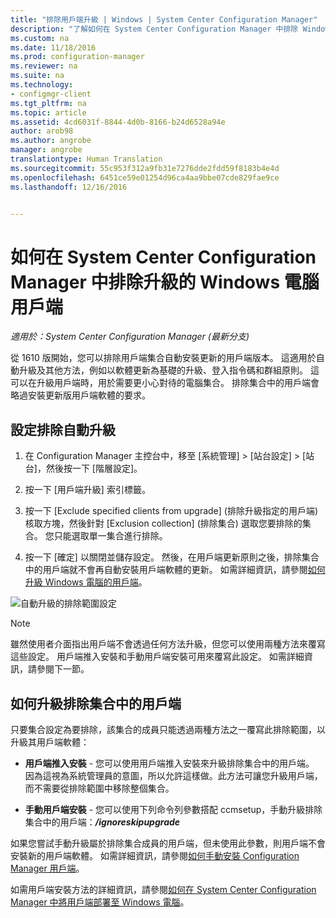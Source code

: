 ```yaml
---
title: "排除用戶端升級 | Windows | System Center Configuration Manager"
description: "了解如何在 System Center Configuration Manager 中排除 Windows 用戶端升級。"
ms.custom: na
ms.date: 11/18/2016
ms.prod: configuration-manager
ms.reviewer: na
ms.suite: na
ms.technology:
- configmgr-client
ms.tgt_pltfrm: na
ms.topic: article
ms.assetid: 4cd6031f-8844-4d0b-8166-b24d6528a94e
author: arob98
ms.author: angrobe
manager: angrobe
translationtype: Human Translation
ms.sourcegitcommit: 55c953f312a9fb31e7276dde2fdd59f8183b4e4d
ms.openlocfilehash: 6451ce59e01254d96ca4aa9bbe07cde829fae9ce
ms.lasthandoff: 12/16/2016


---
```

# <a name="how-to-exclude-upgrading-clients-for-windows-computers-in-system-center-configuration-manager"></a>如何在 System Center Configuration Manager 中排除升級的 Windows 電腦用戶端

*適用於：System Center Configuration Manager (最新分支)*

從 1610 版開始，您可以排除用戶端集合自動安裝更新的用戶端版本。 這適用於自動升級及其他方法，例如以軟體更新為基礎的升級、登入指令碼和群組原則。 這可以在升級用戶端時，用於需要更小心對待的電腦集合。 排除集合中的用戶端會略過安裝更新版用戶端軟體的要求。

## <a name="configure-exclusion-for-automatic-upgrades"></a>設定排除自動升級

1. 在 Configuration Manager 主控台中，移至 [系統管理] > [站台設定] > [站台]，然後按一下 [階層設定]。

2. 按一下 [用戶端升級] 索引標籤。

3. 按一下 [Exclude specified clients from upgrade] (排除升級指定的用戶端) 核取方塊，然後針對 [Exclusion collection] (排除集合) 選取您要排除的集合。 您只能選取單一集合進行排除。

4.  按一下 [確定] 以關閉並儲存設定。 然後，在用戶端更新原則之後，排除集合中的用戶端就不會再自動安裝用戶端軟體的更新。 如需詳細資訊，請參閱[如何升級 Windows 電腦的用戶端](upgrade-clients-for-windows-computers.md)。

![自動升級的排除範圍設定](media/automatic_upgrade_exclusion.png)



>[!NOTE]
>雖然使用者介面指出用戶端不會透過任何方法升級，但您可以使用兩種方法來覆寫這些設定。 用戶端推入安裝和手動用戶端安裝可用來覆寫此設定。 如需詳細資訊，請參閱下一節。

## <a name="how-to-upgrade-a-client-that-is-in-an-excluded-collection"></a>如何升級排除集合中的用戶端

只要集合設定為要排除，該集合的成員只能透過兩種方法之一覆寫此排除範圍，以升級其用戶端軟體：
 - **用戶端推入安裝** - 您可以使用用戶端推入安裝來升級排除集合中的用戶端。 因為這視為系統管理員的意圖，所以允許這樣做。此方法可讓您升級用戶端，而不需要從排除範圍中移除整個集合。       

 - **手動用戶端安裝** - 您可以使用下列命令列參數搭配 ccmsetup，手動升級排除集合中的用戶端：***/ignoreskipupgrade***

  如果您嘗試手動升級屬於排除集合成員的用戶端，但未使用此參數，則用戶端不會安裝新的用戶端軟體。 如需詳細資訊，請參閱[如何手動安裝 Configuration Manager 用戶端](/sccm/core/clients/deploy/deploy-clients-to-windows-computers#BKMK_Manual)。

如需用戶端安裝方法的詳細資訊，請參閱[如何在 System Center Configuration Manager 中將用戶端部署至 Windows 電腦](/sccm/core/clients/deploy/deploy-clients-to-windows-computers)。

